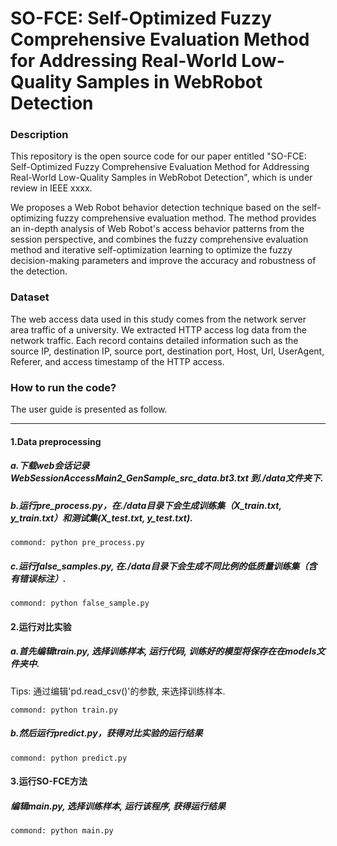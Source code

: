 # SO-FCE: Self-Optimized Fuzzy Comprehensive Evaluation Method for Addressing Real-World Low-Quality Samples in WebRobot Detection 
### Description
This repository is the open source code for our paper entitled "SO-FCE: Self-Optimized Fuzzy Comprehensive Evaluation Method for Addressing Real-World Low-Quality Samples in WebRobot Detection", which is under review in IEEE xxxx.

We proposes a Web Robot behavior detection technique based on the self-optimizing fuzzy comprehensive evaluation method. The method provides an in-depth analysis of Web Robot's access behavior patterns from the session perspective,
and combines the fuzzy comprehensive evaluation method and iterative self-optimization learning to optimize the fuzzy decision-making parameters and improve the accuracy and robustness of the detection.

### Dataset
The web access data used in this study comes from the network server area traffic of a university. We extracted HTTP access log data from the network traffic.
Each record contains detailed information such as the source IP, destination IP, source port, destination port, Host, Url, UserAgent, Referer, and access timestamp of the HTTP access.

### How to run the code?

The user guide is presented as follow.

-------------------------------------

#### 1.Data preprocessing
##### a.下载web会话记录 WebSessionAccessMain2_GenSample_src_data.bt3.txt 到./data文件夹下.

##### b.运行pre_process.py，在./data目录下会生成训练集（X_train.txt, y_train.txt）和测试集(X_test.txt, y_test.txt).
```
commond: python pre_process.py
```
##### c.运行false_samples.py, 在./data目录下会生成不同比例的低质量训练集（含有错误标注）.
```
commond: python false_sample.py
```
#### 2.运行对比实验
##### a.首先编辑train.py, 选择训练样本, 运行代码, 训练好的模型将保存在在models文件夹中.
Tips: 通过编辑'pd.read_csv()'的参数, 来选择训练样本.
```
commond: python train.py
```
##### b.然后运行predict.py，获得对比实验的运行结果
```
commond: python predict.py
```
#### 3.运行SO-FCE方法
##### 编辑main.py, 选择训练样本, 运行该程序, 获得运行结果
```
commond: python main.py
```

